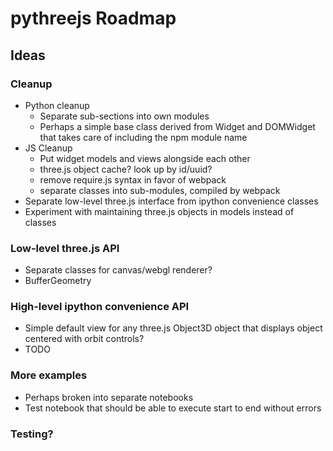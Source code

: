 # pythreejs Roadmap

## Ideas

### Cleanup

- Python cleanup
  - Separate sub-sections into own modules
  - Perhaps a simple base class derived from Widget and DOMWidget that takes care of including the npm module name
- JS Cleanup
  - Put widget models and views alongside each other
  - three.js object cache? look up by id/uuid?
  - remove require.js syntax in favor of webpack
  - separate classes into sub-modules, compiled by webpack
- Separate low-level three.js interface from ipython convenience classes
- Experiment with maintaining three.js objects in models instead of classes

### Low-level three.js API

- Separate classes for canvas/webgl renderer?
- BufferGeometry

### High-level ipython convenience API

- Simple default view for any three.js Object3D object that displays object centered with orbit controls?
- TODO

### More examples

- Perhaps broken into separate notebooks
- Test notebook that should be able to execute start to end without errors

### Testing? 

